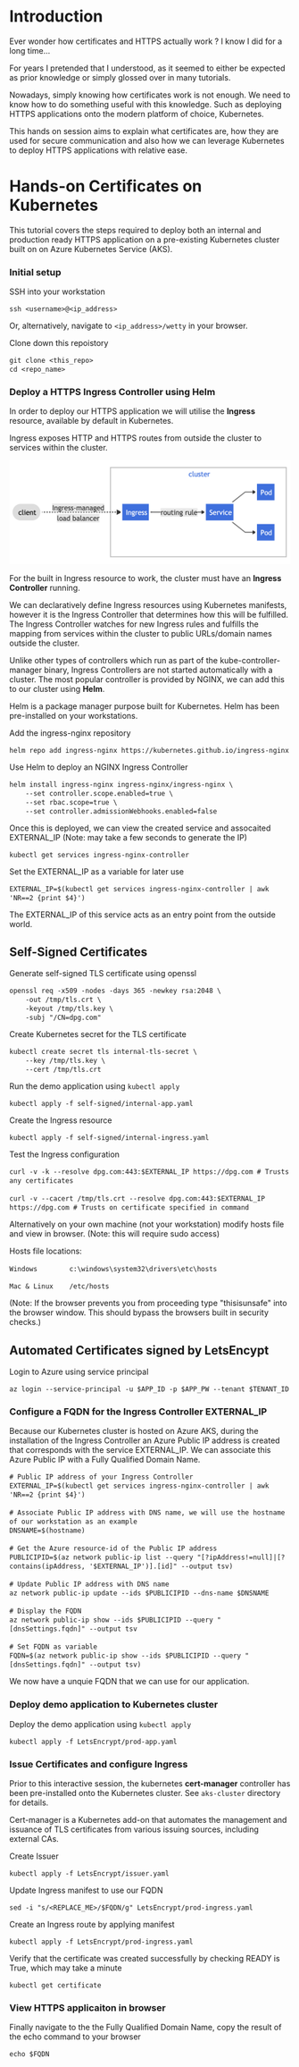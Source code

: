 # Introduction 
Ever wonder how certificates and HTTPS actually work ? I know I did for a long time...

For years I pretended that I understood, as it seemed to either be expected as prior knowledge or simply glossed over in many tutorials.

Nowadays, simply knowing how certificates work is not enough. We need to know how to do something useful with this knowledge. Such as deploying HTTPS applications onto the modern platform of choice, Kubernetes.

This hands on session aims to explain what certificates are, how they are used for secure communication and also how we can leverage Kubernetes to deploy HTTPS applications with relative ease. 

# Hands-on Certificates on Kubernetes
This tutorial covers the steps required to deploy both an internal and production ready HTTPS application on a pre-existing Kubernetes cluster built on on Azure Kubernetes Service (AKS).

### Initial setup
SSH into your workstation

    ssh <username>@<ip_address>

Or, alternatively, navigate to `<ip_address>/wetty` in your browser.

Clone down this repoistory

    git clone <this_repo>
    cd <repo_name>

### Deploy a HTTPS Ingress Controller using Helm
In order to deploy our HTTPS application we will utilise the **Ingress** resource, available by default in Kubernetes. 

Ingress exposes HTTP and HTTPS routes from outside the cluster to services within the cluster.

![alt text](assets/simple_ingress_k8s.png "Simple Ingress Example Kubernetes")

For the built in Ingress resource to work, the cluster must have an **Ingress Controller** running. 

We can declaratively define Ingress resources using Kubernetes manifests, however it is the Ingress Controller that determines how this will be fulfilled. The Ingress Controller watches for new Ingress rules and fulfills the mapping from services within the cluster to public URLs/domain names outside the cluster.

Unlike other types of controllers which run as part of the kube-controller-manager binary, Ingress Controllers are not started automatically with a cluster. The most popular controller is provided by NGINX, we can add this to our cluster using **Helm**.

Helm is a package manager purpose built for Kubernetes. Helm has been pre-installed on your workstations.

Add the ingress-nginx repository
    
    helm repo add ingress-nginx https://kubernetes.github.io/ingress-nginx

Use Helm to deploy an NGINX Ingress Controller
    
    helm install ingress-nginx ingress-nginx/ingress-nginx \
        --set controller.scope.enabled=true \
        --set rbac.scope=true \
        --set controller.admissionWebhooks.enabled=false 

Once this is deployed, we can view the created service and assocaited EXTERNAL_IP (Note: may take a few seconds to generate the IP)

    kubectl get services ingress-nginx-controller

Set the EXTERNAL_IP as a variable for later use

    EXTERNAL_IP=$(kubectl get services ingress-nginx-controller | awk 'NR==2 {print $4}')

The EXTERNAL_IP of this service acts as an entry point from the outside world.

## Self-Signed Certificates 

Generate self-signed TLS certificate using openssl 

    openssl req -x509 -nodes -days 365 -newkey rsa:2048 \
        -out /tmp/tls.crt \
        -keyout /tmp/tls.key \
        -subj "/CN=dpg.com"

Create Kubernetes secret for the TLS certificate

    kubectl create secret tls internal-tls-secret \
        --key /tmp/tls.key \
        --cert /tmp/tls.crt

Run the demo application using `kubectl apply`

    kubectl apply -f self-signed/internal-app.yaml

Create the Ingress resource

    kubectl apply -f self-signed/internal-ingress.yaml

Test the Ingress configuration

    curl -v -k --resolve dpg.com:443:$EXTERNAL_IP https://dpg.com # Trusts any certificates

    curl -v --cacert /tmp/tls.crt --resolve dpg.com:443:$EXTERNAL_IP https://dpg.com # Trusts on certificate specified in command

Alternatively on your own machine (not your workstation) modify hosts file and view in browser. (Note: this will require sudo access)

Hosts file locations:

`Windows        c:\windows\system32\drivers\etc\hosts`

`Mac & Linux    /etc/hosts`
 

(Note: If the browser prevents you from proceeding type "thisisunsafe" into the browser window. This should bypass the browsers built in security checks.)


## Automated Certificates signed by LetsEncypt

Login to Azure using service principal 

    az login --service-principal -u $APP_ID -p $APP_PW --tenant $TENANT_ID

### Configure a FQDN for the Ingress Controller EXTERNAL_IP

Because our Kubernetes cluster is hosted on Azure AKS, during the installation of the Ingress Controller an Azure Public IP address is created that corresponds with the service EXTERNAL_IP. We can associate this Azure Public IP with a Fully Qualified Domain Name.

    # Public IP address of your Ingress Controller
    EXTERNAL_IP=$(kubectl get services ingress-nginx-controller | awk 'NR==2 {print $4}')

    # Associate Public IP address with DNS name, we will use the hostname of our workstation as an example
    DNSNAME=$(hostname)

    # Get the Azure resource-id of the Public IP address
    PUBLICIPID=$(az network public-ip list --query "[?ipAddress!=null]|[?contains(ipAddress, '$EXTERNAL_IP')].[id]" --output tsv)

    # Update Public IP address with DNS name
    az network public-ip update --ids $PUBLICIPID --dns-name $DNSNAME

    # Display the FQDN
    az network public-ip show --ids $PUBLICIPID --query "[dnsSettings.fqdn]" --output tsv

    # Set FQDN as variable
    FQDN=$(az network public-ip show --ids $PUBLICIPID --query "[dnsSettings.fqdn]" --output tsv)

We now have a unquie FQDN that we can use for our application.

### Deploy demo application to Kubernetes cluster
Deploy the demo application using `kubectl apply`

    kubectl apply -f LetsEncrypt/prod-app.yaml

### Issue Certificates and configure Ingress
Prior to this interactive session, the kubernetes **cert-manager** controller has been pre-installed onto the Kubernetes cluster. See `aks-cluster` directory for details.

Cert-manager is a Kubernetes add-on that automates the management and issuance of TLS certificates from various issuing sources, including external CAs.

Create Issuer

    kubectl apply -f LetsEncrypt/issuer.yaml

Update Ingress manifest to use our FQDN

    sed -i "s/<REPLACE_ME>/$FQDN/g" LetsEncrypt/prod-ingress.yaml

Create an Ingress route by applying manifest 

    kubectl apply -f LetsEncrypt/prod-ingress.yaml 

Verify that the certificate was created successfully by checking READY is True, which may take a minute

    kubectl get certificate

### View HTTPS applicaiton in browser
Finally navigate to the the Fully Qualified Domain Name, copy the result of the echo command to your browser

    echo $FQDN 
